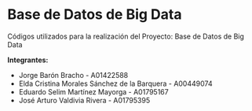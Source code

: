 # Base de Datos de Big Data

Códigos utilizados para la realización del Proyecto: Base de Datos de Big Data

**Integrantes:**

+ Jorge Barón Bracho - A01422588
+ Elda Cristina Morales Sánchez de la Barquera - A00449074
+ Eduardo Selim Martínez Mayorga - A01795167
+ José Arturo Valdivia Rivera - A01795395
